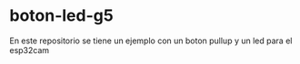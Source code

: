 # boton-led-g5
En este repositorio se tiene un ejemplo con un boton pullup y un led para el esp32cam
